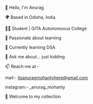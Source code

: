 👋 Hello, I'm Anurag

🌍 Based in Odisha, India

👨‍💻 Student | GITA Autonomoous College

🚀 Passionate about learning

🌱 Currently learning DSA

💬 Ask me about... just kidding

📫 Reach me at -

  mail:- itsanuragmohantyhere@gmail.com
  
  instagram:- _anurag_mohanty

🎯 Welcome to my collection
